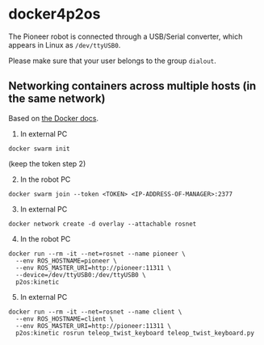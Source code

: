 # docker4p2os

The Pioneer robot is connected through a USB/Serial converter, which appears in Linux as `/dev/ttyUSB0`.

Please make sure that your user belongs to the group `dialout`.

## Networking containers across multiple hosts (in the same network)

Based on [the Docker docs](https://docs.docker.com/network/network-tutorial-overlay/#use-an-overlay-network-for-standalone-containers).

1. In external PC
```
docker swarm init
```
(keep the token step 2)

2. In the robot PC
```
docker swarm join --token <TOKEN> <IP-ADDRESS-OF-MANAGER>:2377
```

3. In external PC
```
docker network create -d overlay --attachable rosnet
```

4. In the robot PC
```
docker run --rm -it --net=rosnet --name pioneer \
  --env ROS_HOSTNAME=pioneer \
  --env ROS_MASTER_URI=http://pioneer:11311 \
  --device=/dev/ttyUSB0:/dev/ttyUSB0 \
  p2os:kinetic
```

5. In external PC
```
docker run --rm -it --net=rosnet --name client \
  --env ROS_HOSTNAME=client \
  --env ROS_MASTER_URI=http://pioneer:11311 \
  p2os:kinetic rosrun teleop_twist_keyboard teleop_twist_keyboard.py
```
